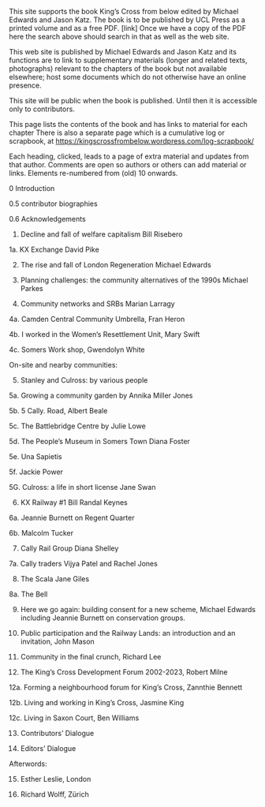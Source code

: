 This site supports the book King’s Cross from below edited by Michael Edwards and Jason Katz. The book is to be published by UCL Press as a printed volume and as a free PDF. [link] Once we have a copy of the PDF here the search above should search in that as well as the web site.

This web site is published by Michael Edwards and Jason Katz and its functions are to link to supplementary materials (longer and related texts, photographs) relevant to the chapters of the book but not available elsewhere; host some documents which do not otherwise have an online presence. 

This site will be public when the book is published. Until then it is accessible only to contributors.

This page lists the contents of the book and has links to material for each chapter
There is also a separate page which is a cumulative log or scrapbook, at https://kingscrossfrombelow.wordpress.com/log-scrapbook/

Each heading, clicked, leads to a page of extra material and updates from that author. Comments are open so authors or others can add material or links.
Elements re-numbered from (old) 10 onwards.

0 Introduction

0.5 contributor biographies

0.6 Acknowledgements

1. Decline and fall of welfare capitalism Bill Risebero

1a. KX Exchange David Pike

2. The rise and fall of London Regeneration Michael Edwards

3. Planning challenges: the community alternatives of the 1990s Michael Parkes

4. Community networks and SRBs Marian Larragy

4a. Camden Central Community Umbrella, Fran Heron

4b. I worked in the Women’s Resettlement Unit, Mary Swift

4c. Somers Work shop, Gwendolyn White

On-site and nearby communities:

5. Stanley and Culross: by various people

5a. Growing a community garden by Annika Miller Jones

5b. 5 Cally. Road, Albert Beale

5c. The Battlebridge Centre by Julie Lowe

5d. The People’s Museum in Somers Town Diana Foster

5e. Una Sapietis

5f. Jackie Power

5G. Culross: a life in short license Jane Swan

6. KX Railway #1 Bill Randal Keynes

6a. Jeannie Burnett on Regent Quarter

6b. Malcolm Tucker

7. Cally Rail Group Diana Shelley

7a. Cally traders Vijya Patel and Rachel Jones

8. The Scala Jane Giles

8a. The Bell

9. Here we go again: building consent for a new scheme, Michael Edwards including Jeannie Burnett on conservation groups.

10. Public participation and the Railway Lands: an introduction and an invitation, John Mason

11. Community in the final crunch, Richard Lee

12.  The King’s Cross Development Forum 2002-2023, Robert Milne

12a. Forming a neighbourhood forum for King’s Cross, Zannthie Bennett

12b. Living and working in King’s Cross, Jasmine King

12c. Living in Saxon Court, Ben Williams

13. Contributors’ Dialogue

14. Editors’ Dialogue

Afterwords:

15. Esther Leslie, London

16. Richard Wolff, Zürich


